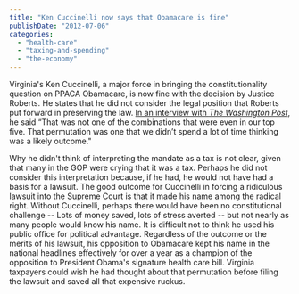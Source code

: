 ```yaml
---
title: "Ken Cuccinelli now says that Obamacare is fine"
publishDate: "2012-07-06"
categories: 
  - "health-care"
  - "taxing-and-spending"
  - "the-economy"
---
```


Virginia's Ken Cuccinelli, a major force in bringing the constitutionality question on PPACA Obamacare, is now fine with the decision by Justice Roberts. He states that he did not consider the legal position that Roberts put forward in preserving the law. [In an interview with _The Washington Post_](http://www.washingtonpost.com/blogs/virginia-politics/post/ken-cuccinelli-on-second-thought-likes-supreme-court-health-care-decision/2012/06/28/gJQA2kVX9V_blog.html?wprss=rss_virginia-politics), he said “That was not one of the combinations that were even in our top five. That permutation was one that we didn’t spend a lot of time thinking was a likely outcome."

Why he didn't think of interpreting the mandate as a tax is not clear, given that many in the GOP were crying that it was a tax. Perhaps he did not consider this interpretation because, if he had, he would not have had a basis for a lawsuit. The good outcome for Cuccinelli in forcing a ridiculous lawsuit into the Supreme Court is that it made his name among the radical right. Without Cuccinelli, perhaps there would have been no constitutional challenge -- Lots of money saved, lots of stress averted -- but not nearly as many people would know his name. It is difficult not to think he used his public office for political advantage. Regardless of the outcome or the merits of his lawsuit, his opposition to Obamacare kept his name in the national headlines effectively for over a year as a champion of the opposition to President Obama's signature health care bill. Virginia taxpayers could wish he had thought about that permutation before filing the lawsuit and saved all that expensive ruckus.
